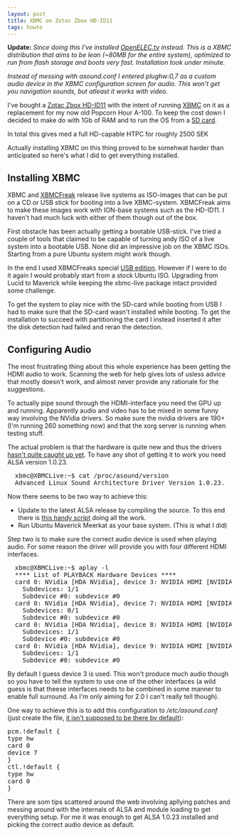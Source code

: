 ```yaml
---
layout: post
title: XBMC on Zotac Zbox HD-ID11
tags: howto
---
```


**Update:** *Since doing this I've installed [OpenELEC.tv] instead. This is a XBMC distribution that aims to be lean (~80MB for the entire system), optimized to run from flash storage and boots very fast. Installation took under minute.*

*Instead of messing with asound.conf I entered plughw:0,7 as a custom audio device in the XBMC configuration screen for audio. This won't get you navigation sounds, but atleast it works with video.*

[OpenELEC.tv]:http://openelec.tv/


I've bought a [Zotac Zbox HD-ID11] with the intent of running [XBMC] on it as a
replacement for my now old Popcorn Hour A-100. To keep the cost down I decided
to make do with 1Gb of RAM and to run the OS from a [SD card].

[Zotac Zbox HD-ID11]: http://zotac.com/index.php?option=com_wrapper&view=wrapper&Itemid=100083&lang=en
[XBMC]: http://xbmc.org/
[SD card]: http://www.prisjakt.nu/produkt.php?p=443866

In total this gives med a full HD-capable HTPC for roughly 2500 SEK

Actually installing XBMC on this thing proved to be somehwat harder than anticipated so here's what I did to get everything installed.

## Installing XBMC

XBMC and [XBMCFreak] release live systems as ISO-images that can be put on a CD or USB stick for booting into a live XBMC-system. XBMCFreak aims to make these images work with ION-base systems such as the HD-ID11. I haven't had much luck with either of them though out of the box.

First obstacle has been actually getting a bootable USB-stick. I've tried a couple of tools that claimed to be capable of turning andy ISO of a live system into a bootable USB. None did an impressive job on the XBMC ISOs. Starting from a pure Ubuntu system might work though.

In the end I used XBMCFreaks special [USB edition]. However if I were to do it again I would probably start from a stock Ubuntu ISO. Upgrading from Lucid to Maverick while keeping the xbmc-live package intact provided some challenge.

[XBMCFreak]: http://www.xbmcfreak.nl/
[USB edition]: http://www.xbmcfreak.nl/xbmcfreak-usblive-10-00-beta2/

To get the system to play nice with the SD-card while booting from USB I had to make sure that the SD-card wasn't installed while booting. To get the installation to succeed with partitioning the card I instead inserted it after the disk detection had failed and reran the detection.

## Configuring Audio

The most frustrating thing about this whole experience has been getting the HDMI audio to work. Scanning the web for help gives lots of usless advice that mostly doesn't work, and almost never provide any rationale for the suggestions.

To actually pipe sound through the HDMI-interface you need the GPU up and running. Apparently audio and video has to be mixed in some funny way involving the NVidia
drivers. So make sure the nvidia drivers are 190+ (I'm running 260 something now) and that the xorg server is running when testing stuff.

The actual problem is that the hardware is quite new and thus the drivers [hasn't quite caught up yet][hdaudio]. To have any shot of getting it to work you need ALSA version 1.0.23.

[hdaudio]: http://www.kernel.org/pub/linux/kernel/people/tiwai/docs/HD-Audio.html

<pre>
  xbmc@XBMCLive:~$ cat /proc/asound/version
  Advanced Linux Sound Architecture Driver Version 1.0.23.
</pre>

Now there seems to be two way to achieve this:

* Update to the latest ALSA release by compiling the source. To this end there is [this handy script][updatealsa] doing all the work.
* Run Ubuntu Maverick Meerkat as your base system. (This is what I did)

[updatealsa]: http://ubuntuforums.org/showthread.php?p=6589810

Step two is to make sure the correct audio device is used when playing audio. For some reason the driver will provide you with four different HDMI interfaces.
<pre>
  xbmc@XBMCLive:~$ aplay -l
  **** List of PLAYBACK Hardware Devices ****
  card 0: NVidia [HDA NVidia], device 3: NVIDIA HDMI [NVIDIA HDMI]
    Subdevices: 1/1
    Subdevice #0: subdevice #0
  card 0: NVidia [HDA NVidia], device 7: NVIDIA HDMI [NVIDIA HDMI]
    Subdevices: 0/1
    Subdevice #0: subdevice #0
  card 0: NVidia [HDA NVidia], device 8: NVIDIA HDMI [NVIDIA HDMI]
    Subdevices: 1/1
    Subdevice #0: subdevice #0
  card 0: NVidia [HDA NVidia], device 9: NVIDIA HDMI [NVIDIA HDMI]
    Subdevices: 1/1
    Subdevice #0: subdevice #0
</pre>

By default I guess device 3 is used. This won't produce much audio though so you have to tell the system to use one of the other interfaces (a wild guess is that theese interfaces needs to be combined in some manner to enable full surround. As I'm only aiming for 2.0 I can't really tell though).

One way to achieve this is to add this configuration to */etc/asound.conf* (just create the file, [it isn't supposed to be there by default][asoundrc]):
<pre>
pcm.!default {
type hw
card 0
device 7
}
ctl.!default {
type hw
card 0
}
</pre>

[asoundrc]: http://alsa.opensrc.org/.asoundrc

There are som tips scattered around the web involving apllying patches and messing around with the internals of ALSA and module loading to get everything setup. For me it was enough to get ALSA 1.0.23 installed and picking the correct audio device as default.

